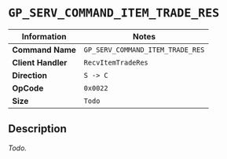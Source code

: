 # `GP_SERV_COMMAND_ITEM_TRADE_RES`

| Information               | Notes |
|---                        |---    |
| **Command Name**          | `GP_SERV_COMMAND_ITEM_TRADE_RES` |
| **Client Handler**        | `RecvItemTradeRes` |
| **Direction**             | `S -> C` |
| **OpCode**                | `0x0022` |
| **Size**                  | `Todo` |

## Description

_Todo._
